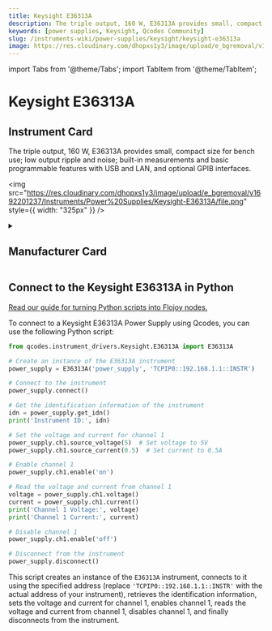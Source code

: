 ```yaml
---
title: Keysight E36313A
description: The triple output, 160 W, E36313A provides small, compact size for bench use; low output ripple and noise; built-in measurements and basic programmable features with USB and LAN, and optional GPIB interfaces.
keywords: [power supplies, Keysight, Qcodes Community]
slug: /instruments-wiki/power-supplies/keysight/keysight-e36313a
image: https://res.cloudinary.com/dhopxs1y3/image/upload/e_bgremoval/v1692201237/Instruments/Power%20Supplies/Keysight-E36313A/file.png
---
```


import Tabs from '@theme/Tabs';
import TabItem from '@theme/TabItem';

# Keysight E36313A

## Instrument Card

<div className="flex">

<div>

The triple output, 160 W, E36313A provides small, compact size for bench use; low output ripple and noise; built-in measurements and basic programmable features with USB and LAN, and optional GPIB interfaces.

</div>

<img src="https://res.cloudinary.com/dhopxs1y3/image/upload/e_bgremoval/v1692201237/Instruments/Power%20Supplies/Keysight-E36313A/file.png" style={{ width: "325px" }} />

</div>

<details>
<summary><h2>Manufacturer Card</h2></summary>

<img src="https://res.cloudinary.com/dhopxs1y3/image/upload/e_bgremoval/v1692125973/Instruments/Vendor%20Logos/Keysight.png" style={{ width: "100%", height: "150px",objectFit: "cover" }} />

Keysight Technologies, or Keysight, is an American company that manufactures electronics test and measurement equipment and software. <a href="https://www.keysight.com/us/en/home.html">Website</a>.

<ul>
  <li>Headquarters: USA</li>
  <li>Yearly Revenue (millions, USD): 5420.0</li>
</ul>
</details>

## Connect to the Keysight E36313A in Python

[Read our guide for turning Python scripts into Flojoy nodes.](https://docs.flojoy.ai/custom-nodes/creating-custom-node/)


<Tabs>
<TabItem value="Qcodes Community" label="Qcodes Community">

To connect to a Keysight E36313A Power Supply using Qcodes, you can use the following Python script:

```python
from qcodes.instrument_drivers.Keysight.E36313A import E36313A

# Create an instance of the E36313A instrument
power_supply = E36313A('power_supply', 'TCPIP0::192.168.1.1::INSTR')

# Connect to the instrument
power_supply.connect()

# Get the identification information of the instrument
idn = power_supply.get_idn()
print('Instrument ID:', idn)

# Set the voltage and current for channel 1
power_supply.ch1.source_voltage(5)  # Set voltage to 5V
power_supply.ch1.source_current(0.5)  # Set current to 0.5A

# Enable channel 1
power_supply.ch1.enable('on')

# Read the voltage and current from channel 1
voltage = power_supply.ch1.voltage()
current = power_supply.ch1.current()
print('Channel 1 Voltage:', voltage)
print('Channel 1 Current:', current)

# Disable channel 1
power_supply.ch1.enable('off')

# Disconnect from the instrument
power_supply.disconnect()
```

This script creates an instance of the `E36313A` instrument, connects to it using the specified address (replace `'TCPIP0::192.168.1.1::INSTR'` with the actual address of your instrument), retrieves the identification information, sets the voltage and current for channel 1, enables channel 1, reads the voltage and current from channel 1, disables channel 1, and finally disconnects from the instrument.

</TabItem>
</Tabs>